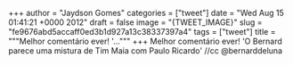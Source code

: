 
+++
author = "Jaydson Gomes"
categories = ["tweet"]
date = "Wed Aug 15 01:41:21 +0000 2012"
draft = false
image = "{TWEET_IMAGE}"
slug = "fe9676abd5accaff0ed3b1d927a13c38337397a4"
tags = ["tweet"]
title = """Melhor comentário ever! '..."""
+++
Melhor comentário ever! 'O Bernard parece uma mistura de Tim Maia com Paulo Ricardo' //cc @bernarddeluna
